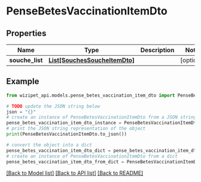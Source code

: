 # PenseBetesVaccinationItemDto


## Properties

Name | Type | Description | Notes
------------ | ------------- | ------------- | -------------
**souche_list** | [**List[SouchesSoucheItemDto]**](SouchesSoucheItemDto.md) |  | [optional] 

## Example

```python
from wizipet_api.models.pense_betes_vaccination_item_dto import PenseBetesVaccinationItemDto

# TODO update the JSON string below
json = "{}"
# create an instance of PenseBetesVaccinationItemDto from a JSON string
pense_betes_vaccination_item_dto_instance = PenseBetesVaccinationItemDto.from_json(json)
# print the JSON string representation of the object
print(PenseBetesVaccinationItemDto.to_json())

# convert the object into a dict
pense_betes_vaccination_item_dto_dict = pense_betes_vaccination_item_dto_instance.to_dict()
# create an instance of PenseBetesVaccinationItemDto from a dict
pense_betes_vaccination_item_dto_from_dict = PenseBetesVaccinationItemDto.from_dict(pense_betes_vaccination_item_dto_dict)
```
[[Back to Model list]](../README.md#documentation-for-models) [[Back to API list]](../README.md#documentation-for-api-endpoints) [[Back to README]](../README.md)


